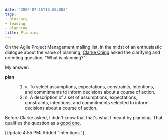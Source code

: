 ```yaml
---
date: "2004-07-15T16:50:00Z"
tags:
- glossary
- leading
- planning
title: Planning
---
```


<p> On the Agile Project Management mailing list, in the midst of an enthusiastic dialogue about the value of planning, <a href="http://www.clarkeching.com/">Clarke Ching</a> asked the clarifying and orienting question, "What is planning?" </p>
<p> My answer: </p>
<dl>
<dt>
<a>
<strong>plan</strong>
</a>
</dt>
<dd>
<ol>
<li>
<em>v.</em>  To select assumptions, expectations, constraints, intentions, and commitments to inform decisions about a course of action.</li>
<li>
<em>n.</em>  A description of a set of assumptions, expectations, constraints, intentions, and commitments selected to inform decisions about a course of action.</li>
</ol>
</dd>
</dl>
<p> Before Clarke asked, I didn't know that that's what I meant by planning.  That qualifies the question as a <a href="/cwd/2003/09/good_questions.html">good one</a>. </p>
<p> [Update 4:55 PM:  Added "intentions."] </p>
